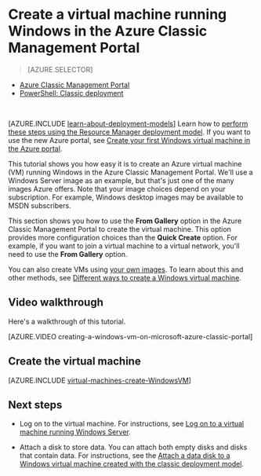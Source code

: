 <properties
	pageTitle="Create a VM running Windows in the Classic Management Portal | Azure"
	description="Create a Windows virtual machine in the Azure Classic Management Portal."
	services="virtual-machines-windows"
	documentationCenter=""
	authors="cynthn"
	manager="timlt"
	editor=""
	tags="azure-service-management"/>

<tags
	ms.service="virtual-machines-windows"
	ms.workload="infrastructure-services"
	ms.tgt_pltfrm="vm-windows"
	ms.devlang="na"
	ms.topic="article"
	ms.date="09/27/2016"
	wacn.date=""
	ms.author="cynthn"/>

# Create a virtual machine running Windows in the Azure Classic Management Portal

> [AZURE.SELECTOR]
- [Azure Classic Management Portal](/documentation/articles/virtual-machines-windows-classic-tutorial/)
- [PowerShell: Classic deployment](/documentation/articles/virtual-machines-windows-classic-create-powershell/)

<br>

[AZURE.INCLUDE [learn-about-deployment-models](../../includes/learn-about-deployment-models-classic-include.md)] Learn how to [perform these steps using the Resource Manager deployment model](/documentation/articles/virtual-machines-windows-hero-tutorial/). If you want to use the new Azure portal, see [Create your first Windows virtual machine in the Azure portal](/documentation/articles/virtual-machines-windows-hero-tutorial/).

This tutorial shows you how easy it is to create an Azure virtual machine (VM) running Windows in the Azure Classic Management Portal. We'll use a Windows Server image as an example, but that's just one of the many images Azure offers. Note that your image choices depend on your subscription. For example, Windows desktop images may be available to MSDN subscribers.

This section shows you how to use the **From Gallery** option in the Azure Classic Management Portal to create the virtual machine. This option provides more configuration choices than the **Quick Create** option. For example, if you want to join a virtual machine to a virtual network, you'll need to use the **From Gallery** option.

You can also create VMs using [your own images](/documentation/articles/virtual-machines-windows-classic-createupload-vhd/). To learn about this and other methods, see [Different ways to create a Windows virtual machine](/documentation/articles/virtual-machines-windows-creation-choices/).



## Video walkthrough

Here's a walkthrough of this tutorial.

[AZURE.VIDEO creating-a-windows-vm-on-microsoft-azure-classic-portal]

## <a id="createvirtualmachine"> </a>Create the virtual machine

[AZURE.INCLUDE [virtual-machines-create-WindowsVM](../../includes/virtual-machines-create-windowsvm.md)]

## Next steps

- Log on to the virtual machine. For instructions, see [Log on to a virtual machine running Windows Server](/documentation/articles/virtual-machines-windows-classic-connect-logon/).

- Attach a disk to store data. You can attach both empty disks and disks that contain data. For instructions, see the [Attach a data disk to a Windows virtual machine created with the classic deployment model](/documentation/articles/virtual-machines-windows-classic-attach-disk/).
